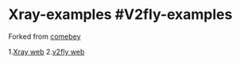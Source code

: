 # Xray-examples #V2fly-examples

Forked from [comebey](https://github.com/ComeBey/v2config)

1.[Xray web](https://XTLS.github.io)
2.[v2fly web](https://www.v2fly.org/)
